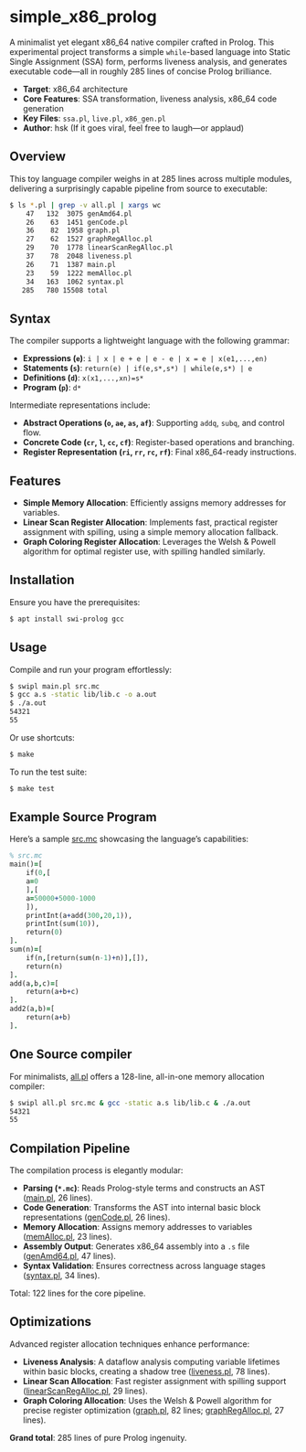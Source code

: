 # simple_x86_prolog

A minimalist yet elegant x86_64 native compiler crafted in Prolog. This experimental project transforms a simple `while`-based language into Static Single Assignment (SSA) form, performs liveness analysis, and generates executable code—all in roughly 285 lines of concise Prolog brilliance.

- **Target**: x86_64 architecture
- **Core Features**: SSA transformation, liveness analysis, x86_64 code generation
- **Key Files**: `ssa.pl`, `live.pl`, `x86_gen.pl`
- **Author**: hsk (If it goes viral, feel free to laugh—or applaud)

## Overview

This toy language compiler weighs in at 285 lines across multiple modules, delivering a surprisingly capable pipeline from source to executable:


```bash
$ ls *.pl | grep -v all.pl | xargs wc
    47   132  3075 genAmd64.pl
    26    63  1451 genCode.pl
    36    82  1958 graph.pl
    27    62  1527 graphRegAlloc.pl
    29    70  1778 linearScanRegAlloc.pl
    37    78  2048 liveness.pl
    26    71  1387 main.pl
    23    59  1222 memAlloc.pl
    34   163  1062 syntax.pl
   285   780 15508 total
```

## Syntax

The compiler supports a lightweight language with the following grammar:

- **Expressions (`e`)**: `i | x | e + e | e - e | x = e | x(e1,...,en)`
- **Statements (`s`)**: `return(e) | if(e,s*,s*) | while(e,s*) | e`
- **Definitions (`d`)**: `x(x1,...,xn)=s*`
- **Program (`p`)**: `d*`

Intermediate representations include:
- **Abstract Operations (`o`, `ae`, `as`, `af`)**: Supporting `addq`, `subq`, and control flow.
- **Concrete Code (`cr`, `l`, `cc`, `cf`)**: Register-based operations and branching.
- **Register Representation (`ri`, `rr`, `rc`, `rf`)**: Final x86_64-ready instructions.

## Features

- **Simple Memory Allocation**: Efficiently assigns memory addresses for variables.
- **Linear Scan Register Allocation**: Implements fast, practical register assignment with spilling, using a simple memory allocation fallback.
- **Graph Coloring Register Allocation**: Leverages the Welsh & Powell algorithm for optimal register use, with spilling handled similarly.

## Installation

Ensure you have the prerequisites:

```bash
$ apt install swi-prolog gcc
```

## Usage

Compile and run your program effortlessly:

```bash
$ swipl main.pl src.mc
$ gcc a.s -static lib/lib.c -o a.out
$ ./a.out
54321
55
```

Or use shortcuts:

```bash
$ make
```

To run the test suite:

```bash
$ make test
```


## Example Source Program

Here’s a sample [src.mc](src.mc) showcasing the language’s capabilities:

```prolog
% src.mc
main()=[
    if(0,[
    a=0
    ],[
    a=50000+5000-1000
    ]),
    printInt(a+add(300,20,1)),
    printInt(sum(10)),
    return(0)
].
sum(n)=[
    if(n,[return(sum(n-1)+n)],[]),
    return(n)
].
add(a,b,c)=[
    return(a+b+c)
].
add2(a,b)=[
    return(a+b)
].
```

## One Source compiler

For minimalists, [all.pl](all.pl) offers a 128-line, all-in-one memory allocation compiler:

```bash
$ swipl all.pl src.mc & gcc -static a.s lib/lib.c & ./a.out
54321
55
```

## Compilation Pipeline

The compilation process is elegantly modular:

- **Parsing (`*.mc`)**: Reads Prolog-style terms and constructs an AST ([main.pl](main.pl), 26 lines).
- **Code Generation**: Transforms the AST into internal basic block representations ([genCode.pl](genCode.pl), 26 lines).
- **Memory Allocation**: Assigns memory addresses to variables ([memAlloc.pl](memAlloc.pl), 23 lines).
- **Assembly Output**: Generates x86_64 assembly into a `.s` file ([genAmd64.pl](genAmd64.pl), 47 lines).
- **Syntax Validation**: Ensures correctness across language stages ([syntax.pl](syntax.pl), 34 lines).

Total: 122 lines for the core pipeline.

## Optimizations
Advanced register allocation techniques enhance performance:
- **Liveness Analysis**: A dataflow analysis computing variable lifetimes within basic blocks, creating a shadow tree ([liveness.pl](liveness.pl), 78 lines).
- **Linear Scan Allocation**: Fast register assignment with spilling support ([linearScanRegAlloc.pl](linearScanRegAlloc.pl), 29 lines).
- **Graph Coloring Allocation**: Uses the Welsh & Powell algorithm for precise register optimization ([graph.pl](graph.pl), 82 lines; [graphRegAlloc.pl](graphRegAlloc.pl), 27 lines).

**Grand total**: 285 lines of pure Prolog ingenuity.
